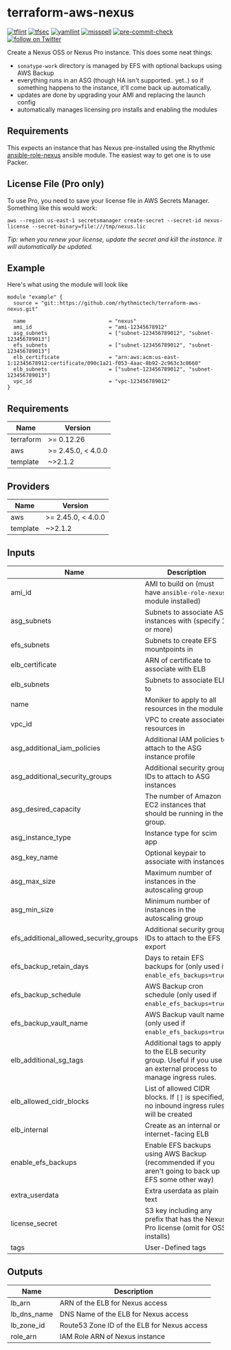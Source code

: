 # terraform-aws-nexus

[![tflint](https://github.com/rhythmictech/terraform-aws-nexus/workflows/tflint/badge.svg?branch=master&event=push)](https://github.com/rhythmictech/terraform-aws-nexus/actions?query=workflow%3Atflint+event%3Apush+branch%3Amaster)
[![tfsec](https://github.com/rhythmictech/terraform-aws-nexus/workflows/tfsec/badge.svg?branch=master&event=push)](https://github.com/rhythmictech/terraform-aws-nexus/actions?query=workflow%3Atfsec+event%3Apush+branch%3Amaster)
[![yamllint](https://github.com/rhythmictech/terraform-aws-nexus/workflows/yamllint/badge.svg?branch=master&event=push)](https://github.com/rhythmictech/terraform-aws-nexus/actions?query=workflow%3Ayamllint+event%3Apush+branch%3Amaster)
[![misspell](https://github.com/rhythmictech/terraform-aws-nexus/workflows/misspell/badge.svg?branch=master&event=push)](https://github.com/rhythmictech/terraform-aws-nexus/actions?query=workflow%3Amisspell+event%3Apush+branch%3Amaster)
[![pre-commit-check](https://github.com/rhythmictech/terraform-aws-nexus/workflows/pre-commit-check/badge.svg?branch=master&event=push)](https://github.com/rhythmictech/terraform-aws-nexus/actions?query=workflow%3Apre-commit-check+event%3Apush+branch%3Amaster)
<a href="https://twitter.com/intent/follow?screen_name=RhythmicTech"><img src="https://img.shields.io/twitter/follow/RhythmicTech?style=social&logo=twitter" alt="follow on Twitter"></a>

Create a Nexus OSS or Nexus Pro instance. This does some neat things:


* `sonatype-work` directory is managed by EFS with optional backups using AWS Backup
* everything runs in an ASG (though HA isn't supported.. yet..) so if something happens to the instance, it'll come back up automatically.
* updates are done by upgrading your AMI and replacing the launch config
* automatically manages licensing pro installs and enabling the modules

## Requirements

This expects an instance that has Nexus pre-installed using the Rhythmic [ansible-role-nexus](https://github.com/rhythmictech/ansible-role-nexus) ansible module. The easiest way to get one is to use Packer.

## License File (Pro only)
To use Pro, you need to save your license file in AWS Secrets Manager. Something like this would work:

```
aws --region us-east-1 secretsmanager create-secret --secret-id nexus-license --secret-binary=file:///tmp/nexus.lic
```

_Tip: when you renew your license, update the secret and kill the instance. It will automatically be updated._

## Example
Here's what using the module will look like
```
module "example" {
  source = "git::https://github.com/rhythmictech/terraform-aws-nexus.git"

  name                           = "nexus"
  ami_id                         = "ami-12345678912"
  asg_subnets                    = ["subnet-123456789012", "subnet-123456789013"]
  efs_subnets                    = ["subnet-123456789012", "subnet-123456789013"]
  elb_certificate                = "arn:aws:acm:us-east-1:12345678912:certificate/090c1a21-f053-4aac-8b92-2c963c3c0660"
  elb_subnets                    = ["subnet-123456789012", "subnet-123456789013"]
  vpc_id                         = "vpc-123456789012"
}
```

<!-- BEGINNING OF PRE-COMMIT-TERRAFORM DOCS HOOK -->
## Requirements

| Name | Version |
|------|---------|
| terraform | >= 0.12.26 |
| aws | >= 2.45.0, < 4.0.0 |
| template | ~>2.1.2 |

## Providers

| Name | Version |
|------|---------|
| aws | >= 2.45.0, < 4.0.0 |
| template | ~>2.1.2 |

## Inputs

| Name | Description | Type | Default | Required |
|------|-------------|------|---------|:--------:|
| ami\_id | AMI to build on (must have `ansible-role-nexus` module installed) | `string` | n/a | yes |
| asg\_subnets | Subnets to associate ASG instances with (specify 1 or more) | `list(string)` | n/a | yes |
| efs\_subnets | Subnets to create EFS mountpoints in | `list(string)` | n/a | yes |
| elb\_certificate | ARN of certificate to associate with ELB | `string` | n/a | yes |
| elb\_subnets | Subnets to associate ELB to | `list(string)` | n/a | yes |
| name | Moniker to apply to all resources in the module | `string` | n/a | yes |
| vpc\_id | VPC to create associated resources in | `string` | n/a | yes |
| asg\_additional\_iam\_policies | Additional IAM policies to attach to the  ASG instance profile | `list(string)` | `[]` | no |
| asg\_additional\_security\_groups | Additional security group IDs to attach to ASG instances | `list(string)` | `[]` | no |
| asg\_desired\_capacity | The number of Amazon EC2 instances that should be running in the group. | `number` | `1` | no |
| asg\_instance\_type | Instance type for scim app | `string` | `"t3a.micro"` | no |
| asg\_key\_name | Optional keypair to associate with instances | `string` | `null` | no |
| asg\_max\_size | Maximum number of instances in the autoscaling group | `number` | `2` | no |
| asg\_min\_size | Minimum number of instances in the autoscaling group | `number` | `1` | no |
| efs\_additional\_allowed\_security\_groups | Additional security group IDs to attach to the EFS export | `list(string)` | `[]` | no |
| efs\_backup\_retain\_days | Days to retain EFS backups for (only used if `enable_efs_backups=true`) | `number` | `30` | no |
| efs\_backup\_schedule | AWS Backup cron schedule (only used if `enable_efs_backups=true`) | `string` | `"cron(0 5 ? * * *)"` | no |
| efs\_backup\_vault\_name | AWS Backup vault name (only used if `enable_efs_backups=true`) | `string` | `"nexus-efs-vault"` | no |
| elb\_additional\_sg\_tags | Additional tags to apply to the ELB security group. Useful if you use an external process to manage ingress rules. | `map(string)` | `{}` | no |
| elb\_allowed\_cidr\_blocks | List of allowed CIDR blocks. If `[]` is specified, no inbound ingress rules will be created | `list(string)` | <pre>[<br>  "0.0.0.0/0"<br>]</pre> | no |
| elb\_internal | Create as an internal or internet-facing ELB | `bool` | `true` | no |
| enable\_efs\_backups | Enable EFS backups using AWS Backup (recommended if you aren't going to back up EFS some other way) | `bool` | `false` | no |
| extra\_userdata | Extra userdata as plain text | `string` | `""` | no |
| license\_secret | S3 key including any prefix that has the Nexus Pro license (omit for OSS installs) | `string` | `""` | no |
| tags | User-Defined tags | `map(string)` | `{}` | no |

## Outputs

| Name | Description |
|------|-------------|
| lb\_arn | ARN of the ELB for Nexus access |
| lb\_dns\_name | DNS Name of the ELB for Nexus access |
| lb\_zone\_id | Route53 Zone ID of the ELB for Nexus access |
| role\_arn | IAM Role ARN of Nexus instance |

<!-- END OF PRE-COMMIT-TERRAFORM DOCS HOOK -->

